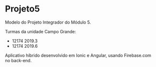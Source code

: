 # Projeto5
Modelo do Projeto Integrador do Módulo 5.

Turmas da unidade Campo Grande:

  * 12174 2019.3
  * 12174 2019.6

Aplicativo híbrido desenvolvido em Ionic e Angular, usando Firebase.com no back-end.